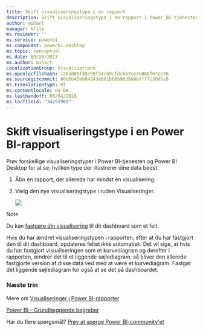 ```yaml
---
title: Skift visualiseringstype i en rapport
description: Skift visualiseringstype i en rapport i Power BI-tjenesten og Power BI Desktop
author: mihart
manager: kfile
ms.reviewer: ''
ms.service: powerbi
ms.component: powerbi-desktop
ms.topic: conceptual
ms.date: 03/20/2017
ms.author: mihart
LocalizationGroup: Visualizations
ms.openlocfilehash: 126a805f49e98f34cb9cfdcbb7ce7e886f67ce76
ms.sourcegitcommit: 80d6b45eb84243e801b60b9038b9bff77c30d5c8
ms.translationtype: HT
ms.contentlocale: da-DK
ms.lasthandoff: 06/04/2018
ms.locfileid: "34291989"
---
```

# <a name="change-the-type-of-visualization-in-a-power-bi-report"></a>Skift visualiseringstype i en Power BI-rapport
Prøv forskellige visualiseringstyper i Power BI-tjenesten og Power BI Desktop for at se, hvilken type der illustrerer dine data bedst. 

1. Åbn en rapport, der allerede har mindst én visualisering.   
2. Vælg den nye visualiseringstype i ruden Visualiseringer.  
   
   ![](media/power-bi-report-change-visualization-type/changeviz.gif)

> [!NOTE]
> Du kan [fastgøre din visualisering](service-dashboard-pin-tile-from-report.md) til dit dashboard som et felt.
> 
> 

Hvis du har ændret visualiseringstypen i rapporten, efter at du har fastgjort den til dit dashboard, opdateres feltet ikke automatisk. Det vil sige, at hvis du har fastgjort visualiseringen som et kurvediagram og derefter i rapporten, ændrer det til et liggende søjlediagram, så bliver den allerede fastgjorte version af disse data ved med at være et kurvediagram. Fastgør det liggende søjlediagram for også at se det på dashboardet.

### <a name="next-steps"></a>Næste trin
Mere om [Visualiseringer i Power BI-rapporter](power-bi-report-visualizations.md)

[Power BI – Grundlæggende begreber](service-basic-concepts.md)

Har du flere spørgsmål? [Prøv at spørge Power BI-community'et](http://community.powerbi.com/)

